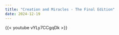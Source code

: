 ```yaml
---
title: "Creation and Miracles - The Final Edition"
date: 2024-12-19
---
```


{{< youtube vYLy7CCgqDk >}}
